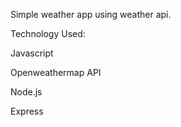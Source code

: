 
Simple weather app using weather api.

Technology Used:

Javascript

Openweathermap API

Node.js

Express


